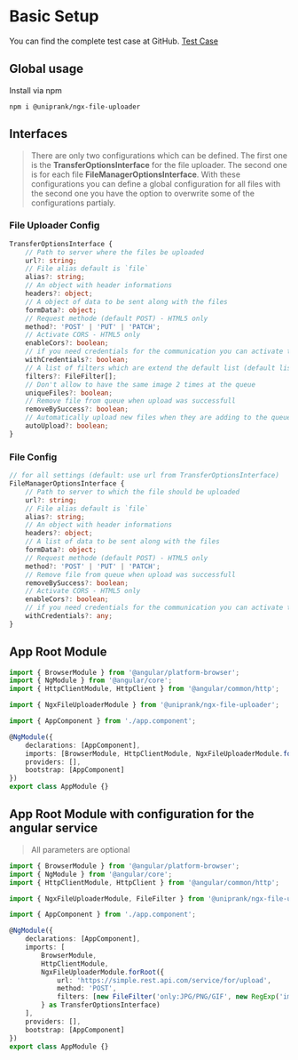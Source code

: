# Basic Setup

You can find the complete test case at GitHub. [Test Case](https://github.com/uniprank/ngx-file-uploader/tree/master/library/TestCases/src/app/modules/test-case1)

## Global usage

Install via npm

```shell
npm i @uniprank/ngx-file-uploader
```

## Interfaces

> There are only two configurations which can be defined. The first one is the **TransferOptionsInterface** for the file uploader. The second one is for each file **FileManagerOptionsInterface**. With these configurations you can define a global configuration for all files with the second one you have the option to overwrite some of the configurations partialy.

### File Uploader Config

```typescript
TransferOptionsInterface {
    // Path to server where the files be uploaded
    url?: string;
    // File alias default is `file`
    alias?: string;
    // An object with header informations
    headers?: object;
    // A object of data to be sent along with the files
    formData?: object;
    // Request methode (default POST) - HTML5 only
    method?: 'POST' | 'PUT' | 'PATCH';
    // Activate CORS - HTML5 only
    enableCors?: boolean;
    // if you need credentials for the communication you can activate this option here
    withCredentials?: boolean;
    // A list of filters which are extend the default list (default list is empty)
    filters?: FileFilter[];
    // Don't allow to have the same image 2 times at the queue
    uniqueFiles?: boolean;
    // Remove file from queue when upload was successfull
    removeBySuccess?: boolean;
    // Automatically upload new files when they are adding to the queue
    autoUpload?: boolean;
}
```

### File Config

```typescript
// for all settings (default: use url from TransferOptionsInterface)
FileManagerOptionsInterface {
    // Path to server to which the file should be uploaded
    url?: string;
    // File alias default is `file`
    alias?: string;
    // An object with header informations
    headers?: object;
    // A list of data to be sent along with the files
    formData?: object;
    // Request methode (default POST) - HTML5 only
    method?: 'POST' | 'PUT' | 'PATCH';
    // Remove file from queue when upload was successfull
    removeBySuccess?: boolean;
    // Activate CORS - HTML5 only
    enableCors?: boolean;
    // if you need credentials for the communication you can activate this option here
    withCredentials?: any;
}
```

## App Root Module

```typescript
import { BrowserModule } from '@angular/platform-browser';
import { NgModule } from '@angular/core';
import { HttpClientModule, HttpClient } from '@angular/common/http';

import { NgxFileUploaderModule } from '@uniprank/ngx-file-uploader';

import { AppComponent } from './app.component';

@NgModule({
    declarations: [AppComponent],
    imports: [BrowserModule, HttpClientModule, NgxFileUploaderModule.forRoot()],
    providers: [],
    bootstrap: [AppComponent]
})
export class AppModule {}
```

## App Root Module with configuration for the angular service

> All parameters are optional

```typescript
import { BrowserModule } from '@angular/platform-browser';
import { NgModule } from '@angular/core';
import { HttpClientModule, HttpClient } from '@angular/common/http';

import { NgxFileUploaderModule, FileFilter } from '@uniprank/ngx-file-uploader';

import { AppComponent } from './app.component';

@NgModule({
    declarations: [AppComponent],
    imports: [
        BrowserModule,
        HttpClientModule,
        NgxFileUploaderModule.forRoot({
            url: 'https://simple.rest.api.com/service/for/upload',
            method: 'POST',
            filters: [new FileFilter('only:JPG/PNG/GIF', new RegExp('image/jpeg|image/png|image/gif'), 'type')]
        } as TransferOptionsInterface)
    ],
    providers: [],
    bootstrap: [AppComponent]
})
export class AppModule {}
```
